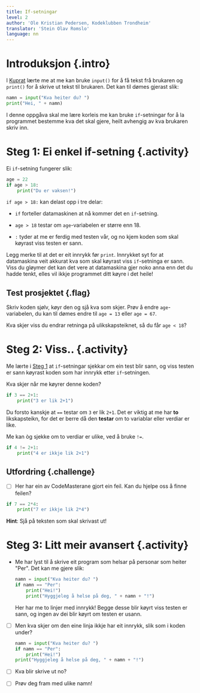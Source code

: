 ```yaml
---
title: If-setningar
level: 2
author: 'Ole Kristian Pedersen, Kodeklubben Trondheim'
translator: 'Stein Olav Romslo'
language: nn
---
```



# Introduksjon {.intro}

I [Kuprat](../kuprat/kuprat_nn.html) lærte me at me kan bruke `input()` for å få
tekst frå brukaren og `print()` for å skrive ut tekst til brukaren. Det kan til
dømes gjerast slik:

```python
namn = input("Kva heiter du? ")
print("Hei, " + namn)
```

I denne oppgåva skal me lære korleis me kan bruke `if`-setningar for å la
programmet bestemme kva det skal gjere, heilt avhengig av kva brukaren skriv
inn.


# Steg 1: Ei enkel if-setning {.activity}

Ei `if`-setning fungerer slik:

```python
age = 22
if age > 18:
    print("Du er vaksen!")
```

`if age > 18:` kan delast opp i tre delar:

- `if` forteller datamaskinen at nå kommer det en `if`-setning.

- `age > 18` testar om `age`-variabelen er større enn 18.

- `:` tyder at me er ferdig med testen vår, og no kjem koden som skal køyrast
  viss testen er sann.

Legg merke til at det er eit innrykk før `print`. Innrykket syt for at
datamaskina veit akkurat kva som skal køyrast viss `if`-setninga er sann. Viss
du gløymer det kan det vere at datamaskina gjer noko anna enn det du hadde
tenkt, elles vil ikkje programmet ditt køyre i det heile!

## Test prosjektet {.flag}

Skriv koden sjølv, køyr den og sjå kva som skjer. Prøv å endre `age`-variabelen,
du kan til dømes endre til `age = 13` eller `age = 67`.

Kva skjer viss du endrar retninga på ulikskapsteiknet, så du får `age < 18`?


# Steg 2: Viss.. {.activity}

Me lærte i [Steg 1](#steg-1-ei-enkel-if-setning) at `if`-setningar sjekkar om
ein test blir sann, og viss testen er sann køyrast koden som har innrykk etter
`if`-setningen.

Kva skjer når me køyrer denne koden?

```python
if 3 == 2+1:
    print("3 er lik 2+1")
```

Du forsto kanskje at `==` testar om `3` er lik `2+1`. Det er viktig at me har
**to** likskapsteikn, for det er berre då den **testar** om to variablar eller
verdiar er like.

Me kan òg sjekke om to verdiar er ulike, ved å bruke `!=`.

```python
if 4 != 2+1:
    print("4 er ikkje lik 2+1")
```

## Utfordring {.challenge}

- [ ] Her har ein av CodeMasterane gjort ein feil. Kan du hjelpe oss å finne
  feilen?

```python
if 7 == 2*4:
    print("7 er ikkje lik 2*4")
```

**Hint**: Sjå på teksten som skal skrivast ut!


# Steg 3: Litt meir avansert {.activity}

- Me har lyst til å skrive eit program som helsar på personar som heiter "Per".
  Det kan me gjere slik:

  ```python
  namn = input("Kva heiter du? ")
  if namn == "Per":
      print("Hei!")
      print("Hyggjeleg å helse på deg, " + namn + "!")
  ```

  Her har me to linjer med innrykk! Begge desse blir køyrt viss testen er sann,
  og ingen av dei blir køyrt om testen er usann.

- [ ] Men kva skjer om den eine linja ikkje har eit innrykk, slik som i koden
  under?

  ```python
  namn = input("Kva heiter du? ")
  if namn == "Per":
      print("Hei!")
  print("Hyggjeleg å helse på deg, " + namn + "!")
  ```

- [ ] Kva blir skrive ut no?

- [ ] Prøv deg fram med ulike namn!
